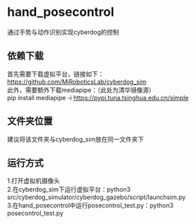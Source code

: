 # hand_posecontrol
通过手势与动作识别实现cyberdog的控制

## 依赖下载
首先需要下载虚拟平台，链接如下：https://github.com/MiRoboticsLab/cyberdog_sim  
此外，需要额外下载mediapipe：（此处为清华镜像源）  
pip install mediapipe -i https://pypi.tuna.tsinghua.edu.cn/simple  

## 文件夹位置
建议将该文件夹与cyberdog_sim放在同一文件夹下  

## 运行方式
1.打开虚拟机摄像头  
2.在cyberdog_sim下运行虚拟平台：python3 src/cyberdog_simulator/cyberdog_gazebo/script/launchsim.py  
3.在hand_posecontrol中运行posecontrol_test.py：python3 posecontrol_test.py  
